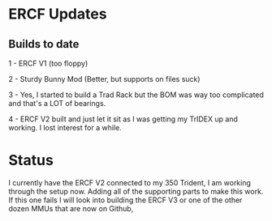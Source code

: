 # ERCF Updates

## Builds to date

1 - ERCF V1 (too floppy)

2 - Sturdy Bunny Mod (Better, but supports on files suck)

3 - Yes, I started to build a Trad Rack but the BOM was way too complicated and that's a LOT of bearings.

4 - ERCF V2 built and just let it sit as I was getting my TrIDEX up and working.  I lost interest for a while.

# Status

I currently have the ERCF V2 connected to my 350 Trident, I am working through the setup now.  Adding all of the supporting parts to make this work.  If this one fails I will look into building the ERCF V3 or one of the other dozen MMUs that are now on Github,
